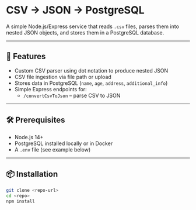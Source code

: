 # CSV → JSON → PostgreSQL

A simple Node.js/Express service that reads `.csv` files, parses them into nested JSON objects, and stores them in a PostgreSQL database.

---

## 🚀 Features

- Custom CSV parser using dot notation to produce nested JSON
- CSV file ingestion via file path or upload
- Stores data in PostgreSQL (`name`, `age`, `address`, `additional_info`)
- Simple Express endpoints for:
  - `/convertCsvToJson` – parse CSV to JSON 
---

## 🛠️ Prerequisites

- Node.js 14+
- PostgreSQL installed locally or in Docker
- A `.env` file (see example below)

---

## 📦 Installation

```bash
git clone <repo-url>
cd <repo>
npm install
